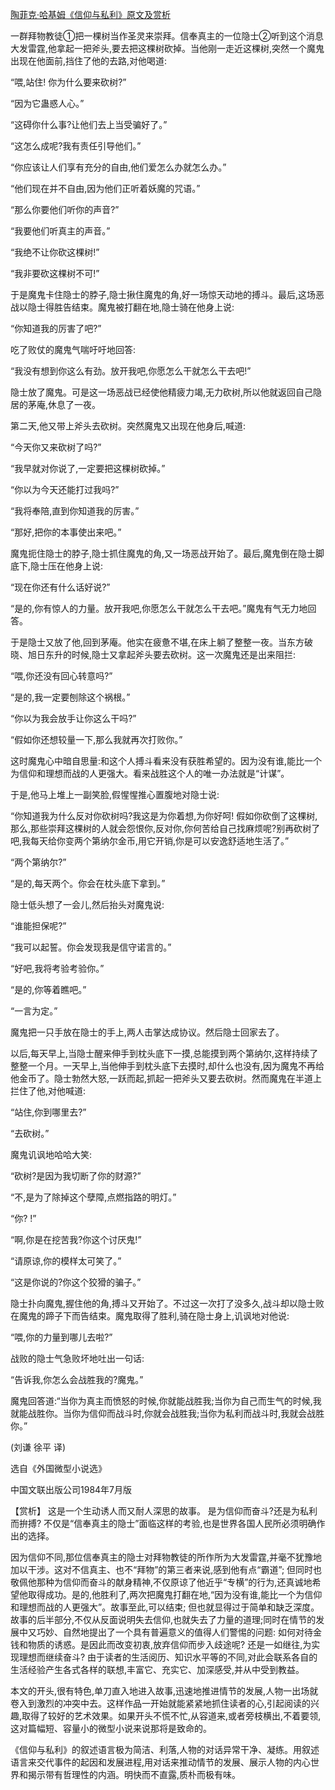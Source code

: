 [陶菲克·哈基姆《信仰与私利》原文及赏析](https://www.vrrw.net/wx/15355.html)

一群拜物教徒①把一棵树当作圣灵来崇拜。信奉真主的一位隐士②听到这个消息大发雷霆,他拿起一把斧头,要去把这棵树砍掉。当他刚一走近这棵树,突然一个魔鬼出现在他面前,挡住了他的去路,对他喝道:

“喂,站住! 你为什么要来砍树?”

“因为它蛊惑人心。”

“这碍你什么事?让他们去上当受骗好了。”

“这怎么成呢?我有责任引导他们。”

“你应该让人们享有充分的自由,他们爱怎么办就怎么办。”

“他们现在并不自由,因为他们正听着妖魔的咒语。”

“那么你要他们听你的声音?”

“我要他们听真主的声音。”

“我绝不让你砍这棵树!”

“我非要砍这棵树不可!”

于是魔鬼卡住隐士的脖子,隐士揪住魔鬼的角,好一场惊天动地的搏斗。最后,这场恶战以隐士得胜告结束。魔鬼被打翻在地,隐士骑在他身上说:

“你知道我的厉害了吧?”

吃了败仗的魔鬼气喘吁吁地回答:

“我没有想到你这么有劲。放开我吧,你愿怎么干就怎么干去吧!”

隐士放了魔鬼。可是这一场恶战已经使他精疲力竭,无力砍树,所以他就返回自己隐居的茅庵,休息了一夜。

第二天,他又带上斧头去砍树。突然魔鬼又出现在他身后,喊道:

“今天你又来砍树了吗?”

“我早就对你说了,一定要把这棵树砍掉。”

“你以为今天还能打过我吗?”

“我将奉陪,直到你知道我的厉害。”

“那好,把你的本事使出来吧。”

魔鬼扼住隐士的脖子,隐士抓住魔鬼的角,又一场恶战开始了。最后,魔鬼倒在隐士脚底下,隐士压在他身上说:

“现在你还有什么话好说?”

“是的,你有惊人的力量。放开我吧,你愿怎么干就怎么干去吧。”魔鬼有气无力地回答。

于是隐士又放了他,回到茅庵。他实在疲惫不堪,在床上躺了整整一夜。当东方破晓、旭日东升的时候,隐士又拿起斧头要去砍树。这一次魔鬼还是出来阻拦:

“喂,你还没有回心转意吗?”

“是的,我一定要刨除这个祸根。”

“你以为我会放手让你这么干吗?”

“假如你还想较量一下,那么我就再次打败你。”

这时魔鬼心中暗自思量:和这个人搏斗看来没有获胜希望的。因为没有谁,能比一个为信仰和理想而战的人更强大。看来战胜这个人的唯一办法就是“计谋”。

于是,他马上堆上一副笑脸,假惺惺推心置腹地对隐士说:

“你知道我为什么反对你砍树吗?我这是为你着想,为你好呵! 假如你砍倒了这棵树,那么,那些崇拜这棵树的人就会怨恨你,反对你,你何苦给自己找麻烦呢?别再砍树了吧,我每天给你变两个第纳尔金币,用它开销,你是可以安逸舒适地生活了。”

“两个第纳尔?”

“是的,每天两个。你会在枕头底下拿到。”

隐士低头想了一会儿,然后抬头对魔鬼说:

“谁能担保呢?”

“我可以起誓。你会发现我是信守诺言的。”

“好吧,我将考验考验你。”

“是的,你等着瞧吧。”

“一言为定。”

魔鬼把一只手放在隐士的手上,两人击掌达成协议。然后隐士回家去了。

以后,每天早上,当隐士醒来伸手到枕头底下一摸,总能摸到两个第纳尔,这样持续了整整一个月。一天早上,当他伸手到枕头底下去摸时,却什么也没有,因为魔鬼不再给他金币了。隐士勃然大怒,一跃而起,抓起一把斧头又要去砍树。然而魔鬼在半道上拦住了他,对他喊道:

“站住,你到哪里去?”

“去砍树。”

魔鬼讥讽地哈哈大笑:

“砍树?是因为我切断了你的财源?”

“不,是为了除掉这个孽障,点燃指路的明灯。”

“你? !”

“啊,你是在挖苦我?你这个讨厌鬼!”

“请原谅,你的模样太可笑了。”

“这是你说的?你这个狡猾的骗子。”

隐士扑向魔鬼,握住他的角,搏斗又开始了。不过这一次打了没多久,战斗却以隐士败在魔鬼的蹄子下而告结束。魔鬼取得了胜利,骑在隐士身上,讥讽地对他说:

“喂,你的力量到哪儿去啦?”

战败的隐士气急败坏地吐出一句话:

“告诉我,你怎么会战胜我的?魔鬼。”

魔鬼回答道:“当你为真主而愤怒的时候,你就能战胜我;当你为自己而生气的时候,我就能战胜你。当你为信仰而战斗时,你就会战胜我;当你为私利而战斗时,我就会战胜你。”

(刘谦 徐平 译)

选自《外国微型小说选》

中国文联出版公司1984年7月版



【赏析】 这是一个生动诱人而又耐人深思的故事。 是为信仰而奋斗?还是为私利而拚搏? 不仅是“信奉真主的隐士”面临这样的考验,也是世界各国人民所必须明确作出的选择。

因为信仰不同,那位信奉真主的隐士对拜物教徒的所作所为大发雷霆,并毫不犹豫地加以干涉。这对不信真主、也不“拜物”的第三者来说,感到他有点“霸道”; 但同时也敬佩他那种为信仰而奋斗的献身精神,不仅原谅了他近乎“专横”的行为,还真诚地希望他取得成功。是的,他胜利了,两次把魔鬼打翻在地,“因为没有谁,能比一个为信仰和理想而战的人更强大”。故事至此,可以结束; 但也就显得过于简单和缺乏深度。故事的后半部分,不仅从反面说明失去信仰,也就失去了力量的道理;同时在情节的发展中又巧妙、自然地提出了一个具有普遍意义的值得人们警惕的问题: 如何对待金钱和物质的诱惑。是因此而改变初衷,放弃信仰而步入歧途呢? 还是一如继往,为实现理想而继续奋斗? 由于读者的生活阅历、知识水平等的不同,对此会联系各自的生活经验产生各式各样的联想,丰富它、充实它、加深感受,并从中受到教益。

本文的开头,很有特色,单刀直入地进入故事,迅速地推进情节的发展,人物一出场就卷入到激烈的冲突中去。这样作品一开始就能紧紧地抓住读者的心,引起阅读的兴趣,取得了较好的艺术效果。如果开头不慌不忙,从容道来,或者旁枝横出,不着要领,这对篇幅短、容量小的微型小说来说那将是致命的。

《信仰与私利》的叙述语言极为简洁、利落,人物的对话异常干净、凝练。用叙述语言来交代事件的起因和发展进程,用对话来推动情节的发展、展示人物的内心世界和揭示带有哲理性的内涵。明快而不直露,质朴而极有味。

